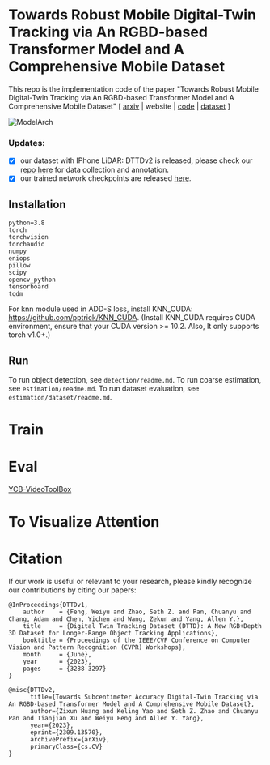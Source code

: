 # Towards Robust Mobile Digital-Twin Tracking via An RGBD-based Transformer Model and A Comprehensive Mobile Dataset
This repo is the implementation code of the paper "Towards Robust Mobile Digital-Twin Tracking via An RGBD-based Transformer Model and A Comprehensive Mobile Dataset" [ [arxiv](https://arxiv.org/abs/2309.13570) | website | [code](https://github.com/OpenARK-Berkeley/DigitalTwin-6DPose/edit/) | [dataset](https://github.com/OpenARK-Berkeley/DTTDv2-IPhoneLiDAR) ]

![ModelArch](https://github.com/OpenARK-Berkeley/DigitalTwin-6DPose/assets/106426767/3f78f335-2801-4822-934c-55bac10c543d)

### Updates:
- [x] our dataset with IPhone LiDAR: DTTDv2 is released, please check our [repo here](https://github.com/OpenARK-Berkeley/DTTDv2-IPhoneLiDAR) for data collection and annotation.
- [x] our trained network checkpoints are released [here](https://drive.google.com/drive/folders/18laguqXN7b-WTFrHlRpbteqmE8oRF_8H?usp=drive_link).

## Installation

```
python=3.8
torch
torchvision
torchaudio
numpy
eniops
pillow
scipy
opencv_python
tensorboard
tqdm
```

For knn module used in ADD-S loss, install KNN_CUDA: https://github.com/pptrick/KNN_CUDA. (Install KNN_CUDA requires CUDA environment, ensure that your CUDA version >= 10.2. Also, It only supports torch v1.0+.)

## Run
To run object detection, see `detection/readme.md`.
To run coarse estimation, see `estimation/readme.md`.
To run dataset evaluation, see `estimation/dataset/readme.md`.

# Train

# Eval
[YCB-VideoToolBox](https://github.com/yuxng/YCB_Video_toolbox)

# To Visualize Attention


# Citation
If our work is useful or relevant to your research, please kindly recognize our contributions by citing our papers:
```
@InProceedings{DTTDv1,
    author    = {Feng, Weiyu and Zhao, Seth Z. and Pan, Chuanyu and Chang, Adam and Chen, Yichen and Wang, Zekun and Yang, Allen Y.},
    title     = {Digital Twin Tracking Dataset (DTTD): A New RGB+Depth 3D Dataset for Longer-Range Object Tracking Applications},
    booktitle = {Proceedings of the IEEE/CVF Conference on Computer Vision and Pattern Recognition (CVPR) Workshops},
    month     = {June},
    year      = {2023},
    pages     = {3288-3297}
}

@misc{DTTDv2,
      title={Towards Subcentimeter Accuracy Digital-Twin Tracking via An RGBD-based Transformer Model and A Comprehensive Mobile Dataset}, 
      author={Zixun Huang and Keling Yao and Seth Z. Zhao and Chuanyu Pan and Tianjian Xu and Weiyu Feng and Allen Y. Yang},
      year={2023},
      eprint={2309.13570},
      archivePrefix={arXiv},
      primaryClass={cs.CV}
}
```


